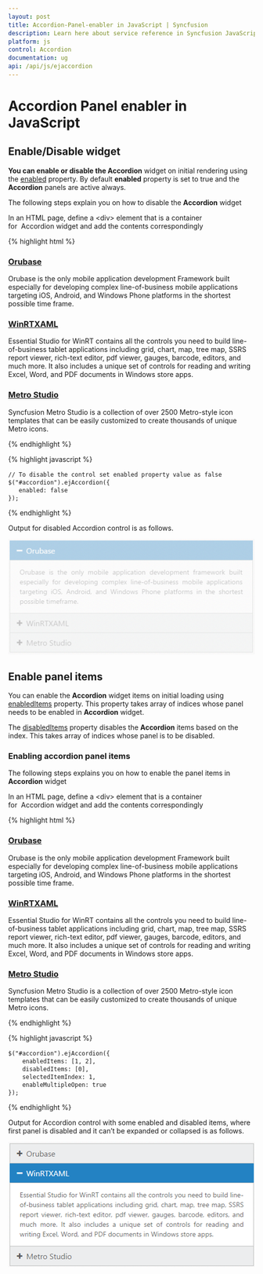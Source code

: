 ```yaml
---
layout: post
title: Accordion-Panel-enabler in JavaScript | Syncfusion
description: Learn here about service reference in Syncfusion JavaScript Accordion Control, its elements, and more
platform: js
control: Accordion 
documentation: ug
api: /api/js/ejaccordion
---
```


# Accordion Panel enabler in JavaScript

## Enable/Disable widget

**You can enable or disable the Accordion** widget on initial rendering using the [enabled](https://help.syncfusion.com/api/js/ejaccordion#members:enabled) property. By default **enabled** property is set to true and the **Accordion** panels are active always. 

 The following steps explain you on how to disable the **Accordion** widget

In an HTML page, define a &lt;div&gt; element that is a container for  Accordion widget and add the contents correspondingly

{% highlight html %}
  
<div id="accordion" style="width: 500px">
    <h3>
        <a href="#">Orubase</a>
    </h3>
    <div>
        <!-- add accordion contents here to load contents under this header -->
        Orubase is the only mobile application development Framework built especially for developing complex line-of-business mobile applications targeting iOS, Android, and Windows Phone platforms in the shortest possible time frame.
    </div>
    <h3>
        <a href="#">WinRTXAML</a>
    </h3>
    <div>
        <!-- add accordion contents here to load contents under this header -->
        Essential Studio for WinRT contains all the controls you need to build line-of-business tablet applications including grid, chart, map, tree map, SSRS report viewer, rich-text editor, pdf viewer, gauges, barcode, editors, and much more. It also includes a unique set of controls for reading and writing Excel, Word, and PDF documents in Windows store apps.
    </div>
    <h3>
        <a href="#">Metro Studio</a>
    </h3>
    <div>
        <!-- add accordion contents here to load contents under this header -->
        Syncfusion Metro Studio is a collection of over 2500 Metro-style icon templates that can be easily customized to create thousands of unique Metro icons.
    </div>
</div>

{% endhighlight %}

{% highlight javascript %}

    // To disable the control set enabled property value as false
    $("#accordion").ejAccordion({
       enabled: false
    });

{% endhighlight %}


Output for disabled Accordion control is as follows.


![Enable/Disable widget in JAvaScript Accordion](/js/Accordion/Accordion-Panel-enabler_images/Accordion-Panel-enabler_img1.png) 

## Enable panel items

You can enable the **Accordion** widget items on initial loading using [enabledItems](https://help.syncfusion.com/api/js/ejaccordion#members:enableditems) property. This property takes array of indices whose panel needs to be enabled in **Accordion** widget. 

The [disabledItems](https://help.syncfusion.com/api/js/ejaccordion#members:disableditems) property disables the **Accordion** items based on the index. This takes array of indices whose panel is to be disabled. 

### Enabling accordion panel items

The following steps explains you on how to enable the panel items in **Accordion** widget

In an HTML page, define a &lt;div&gt; element that is a container for  Accordion widget and add the contents correspondingly

{% highlight html %}
   
<div id="accordion" style="width: 500px">
    <h3>
        <a href="#">Orubase</a>
    </h3>
    <div>
        <!-- add accordion contents here to load contents under this header -->
        Orubase is the only mobile application development Framework built especially for developing complex line-of-business mobile applications targeting iOS, Android, and Windows Phone platforms in the shortest possible time frame.
    </div>
    <h3>
        <a href="#">WinRTXAML</a>
    </h3>
    <div>
        <!-- add accordion contents here to load contents under this header -->
        Essential Studio for WinRT contains all the controls you need to build line-of-business tablet applications including grid, chart, map, tree map, SSRS report viewer, rich-text editor, pdf viewer, gauges, barcode, editors, and much more. It also includes a unique set of controls for reading and writing Excel, Word, and PDF documents in Windows store apps.
    </div>
    <h3>
        <a href="#">Metro Studio</a>
    </h3>
    <div>
        <!-- add accordion contents here to load contents under this header -->
        Syncfusion Metro Studio is a collection of over 2500 Metro-style icon templates that can be easily customized to create thousands of unique Metro icons.
    </div>
</div>

{% endhighlight %}


{% highlight javascript %}

    $("#accordion").ejAccordion({
        enabledItems: [1, 2],
        disabledItems: [0],
        selectedItemIndex: 1,
        enableMultipleOpen: true
    });

{% endhighlight %}

Output for Accordion control with some enabled and disabled items, where first panel is disabled and it can’t be expanded or collapsed is as follows.



![Enabling accordion panel items in JavaScript Accordion](/js/Accordion/Accordion-Panel-enabler_images/Accordion-Panel-enabler_img2.png) 

